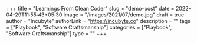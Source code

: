 +++
title = "Learnings From Clean Coder"
slug = "demo-post"
date = 2022-04-29T11:55:43+05:30
image = "/images/2021/07/demo.jpg"
draft = true
author = "Incubyte"
authorLink = "https://incubyte.co"
description = ""
tags = ["Playbook", "Software Craftsmanship"]
categories = ["Playbook", "Software Craftsmanship"]
type = ""
+++
